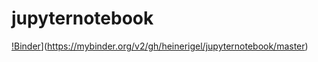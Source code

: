 # jupyternotebook
[!Binder](https://mybinder.org/badge_logo.svg)](https://mybinder.org/v2/gh/heinerigel/jupyternotebook/master)

